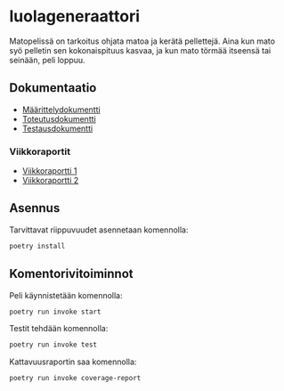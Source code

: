 # luolageneraattori

Matopelissä on tarkoitus ohjata matoa ja kerätä pellettejä. Aina kun mato syö pelletin sen kokonaispituus kasvaa, ja kun mato törmää itseensä tai seinään, peli loppuu.

## Dokumentaatio

- [Määrittelydokumentti](https://github.com/Nuutti20K/luolageneraattori/blob/master/dokumentaatio/maarittelydokumentti.md)
- [Toteutusdokumentti](https://github.com/Nuutti20K/luolageneraattori/blob/master/dokumentaatio/toteutusdokumentti.md)
- [Testausdokumentti](https://github.com/Nuutti20K/luolageneraattori/blob/master/dokumentaatio/testausdokumentti.md)

### Viikkoraportit

- [Viikkoraportti 1](https://github.com/Nuutti20K/luolageneraattori/blob/master/dokumentaatio/viikkoraportti1.md)
- [Viikkoraportti 2](https://github.com/Nuutti20K/luolageneraattori/blob/master/dokumentaatio/viikkoraportti2.md)

## Asennus
Tarvittavat riippuvuudet asennetaan komennolla:
```bash
poetry install
```
## Komentorivitoiminnot
Peli käynnistetään komennolla:
```bash
poetry run invoke start
```
Testit tehdään komennolla: 
```bash
poetry run invoke test
```
Kattavuusraportin saa komennolla: 
```bash
poetry run invoke coverage-report
```